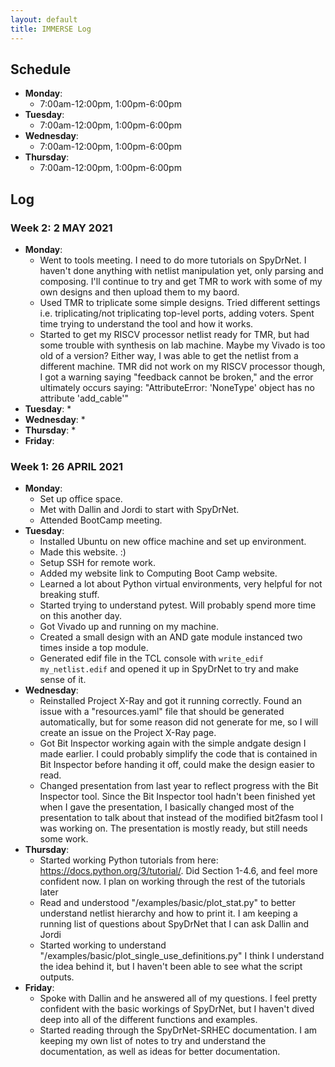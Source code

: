 ```yaml
---
layout: default
title: IMMERSE Log
---
```


## Schedule

* **Monday**:
  * 7:00am-12:00pm, 1:00pm-6:00pm
* **Tuesday**: 
  * 7:00am-12:00pm, 1:00pm-6:00pm
* **Wednesday**: 
  * 7:00am-12:00pm, 1:00pm-6:00pm
* **Thursday**: 
  * 7:00am-12:00pm, 1:00pm-6:00pm

## Log

### Week 2: 2 MAY 2021

* **Monday**:
  * Went to tools meeting. I need to do more tutorials on SpyDrNet. I haven't done anything with netlist manipulation yet, only parsing and composing. I'll continue to try and get TMR to work with some of my own designs and then upload them to my baord.
  * Used TMR to triplicate some simple designs. Tried different settings i.e. triplicating/not triplicating top-level ports, adding voters. Spent time trying to understand the tool and how it works.
  * Started to get my RISCV processor netlist ready for TMR, but had some trouble with synthesis on lab machine. Maybe my Vivado is too old of a version? Either way, I was able to get the netlist from a different machine. TMR did not work on my RISCV processor though, I got a warning saying "feedback cannot be broken," and the error ultimately occurs saying: "AttributeError: 'NoneType' object has no attribute 'add_cable'"
* **Tuesday**: 
  * 
* **Wednesday**: 
  * 
* **Thursday**: 
  * 
* **Friday**:

### Week 1: 26 APRIL 2021

* **Monday**:
  * Set up office space.
  * Met with Dallin and Jordi to start with SpyDrNet.
  * Attended BootCamp meeting.
* **Tuesday**: 
  * Installed Ubuntu on new office machine and set up environment.
  * Made this website. :)
  * Setup SSH for remote work.
  * Added my website link to Computing Boot Camp website.
  * Learned a lot about Python virtual environments, very helpful for not breaking stuff. 
  * Started trying to understand pytest. Will probably spend more time on this another day.
  * Got Vivado up and running on my machine.
  * Created a small design with an AND gate module instanced two times inside a top module.
  * Generated edif file in the TCL console with `write_edif my_netlist.edif` and opened it up in SpyDrNet to try and make sense of it.
* **Wednesday**: 
  * Reinstalled Project X-Ray and got it running correctly. Found an issue with a "resources.yaml" file that should be generated automatically, but for some reason did not generate for me, so I will create an issue on the Project X-Ray page.
  * Got Bit Inspector working again with the simple andgate design I made earlier. I could probably simplify the code that is contained in Bit Inspector before handing it off, could make the design easier to read.
  * Changed presentation from last year to reflect progress with the Bit Inspector tool. Since the Bit Inspector tool hadn't been finished yet when I gave the presentation, I basically changed most of the presentation to talk about that instead of the modified bit2fasm tool I was working on. The presentation is mostly ready, but still needs some work.
* **Thursday**: 
  * Started working Python tutorials from here: https://docs.python.org/3/tutorial/. Did Section 1-4.6, and feel more confident now. I plan on working through the rest of the tutorials later
  * Read and understood "/examples/basic/plot_stat.py" to better understand netlist hierarchy and how to print it. I am keeping a running list of questions about SpyDrNet that I can ask Dallin and Jordi
  * Started working to understand "/examples/basic/plot_single_use_definitions.py" I think I understand the idea behind it, but I haven't been able to see what the script outputs.
* **Friday**: 
  * Spoke with Dallin and he answered all of my questions. I feel pretty confident with the basic workings of SpyDrNet, but I haven't dived deep into all of the different functions and examples.
  * Started reading through the SpyDrNet-SRHEC documentation. I am keeping my own list of notes to try and understand the documentation, as well as ideas for better documentation.
  

  
<!-- 
Log Template

### Week N: 2021

* **Monday**:
  * 
* **Tuesday**: 
  * 
* **Wednesday**: 
  * 
* **Thursday**: 
  * 
* **Friday**:
 -->
